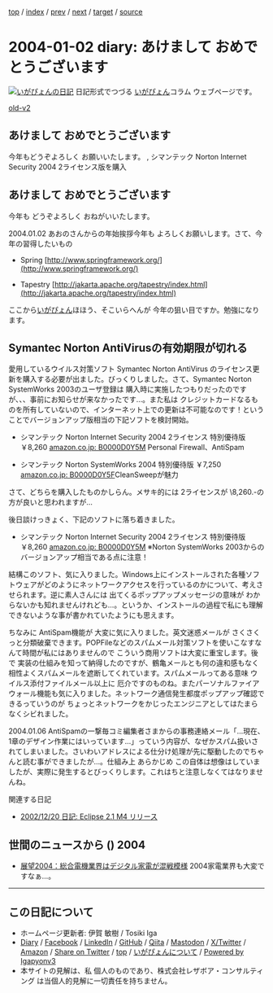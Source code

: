 [top](../index.html) 
 / [index](index.html) 
 / [prev](../2003/ig031231.html) 
 / [next](ig040103.html) 
 / [target](https://www.igapyon.jp/igapyon/diary/2004/ig040102.html) 
 / [source](https://github.com/igapyon/diary/blob/master/2004/ig040102.src.md) 

2004-01-02 diary: あけまして おめでとうございます
=====================================================================================================
[![いがぴょんの日記](https://www.igapyon.jp/igapyon/diary/images/iga202308_64.jpg "いがぴょん")](https://www.igapyon.jp/igapyon/diary/memo/memoigapyon.html) 日記形式でつづる [いがぴょん](https://www.igapyon.jp/igapyon/diary/memo/memoigapyon.html)コラム ウェブページです。

[old-v2](ig040102-orig.html)

## あけまして おめでとうございます

今年もどうぞよろしく お願いいたします。 , シマンテック Norton Internet Security 2004 2ライセンス版を購入


## あけまして おめでとうございます

今年も どうぞよろしく おねがいいたします。

2004.01.02 あおのさんからの年始挨拶今年も よろしくお願いします。さて、今年の習得したいもの

* Spring
  [http://www.springframework.org/](http://www.springframework.org/)
  
* Tapestry
  [http://jakarta.apache.org/tapestry/index.html](http://jakarta.apache.org/tapestry/index.html)

ここから[いがぴょん](https://www.igapyon.jp/igapyon/diary/memo/memoigapyon.html)ほほう、そこいらへんが 今年の狙い目ですか。勉強になります。

## Symantec Norton AntiVirusの有効期限が切れる

愛用しているウイルス対策ソフト Symantec Norton AntiVirus のライセンス更新を購入する必要が出ました。びっくりしました。さて、Symantec Norton SystemWorks 2003のユーザ登録は 購入時に実施したつもりだったのですが、、、事前にお知らせが来なかったです…。また私は クレジットカードなるものを所有していないので、インターネット上での更新は不可能なのです！ということでバージョンアップ版相当の下記ソフトを検討開始。

* シマンテック Norton Internet Security 2004 2ライセンス 特別優待版 ￥8,260
  [amazon.co.jp: B0000D0Y5M](http://www.amazon.co.jp/exec/obidos/ASIN/B0000D0Y5M/igapyondiary-22)
  Personal Firewall、AntiSpam
  
* シマンテック Norton SystemWorks 2004 特別優待版 ￥7,250
  [amazon.co.jp: B0000D0Y5F](http://www.amazon.co.jp/exec/obidos/ASIN/B0000D0Y5F/igapyondiary-22)CleanSweepが魅力

さて、どちらを購入したものかしらん。メサキ的には 2ライセンスが \8,260.-の方が良いと思われますが…

後日談けっきょく、下記のソフトに落ち着きました。

* シマンテック Norton Internet Security 2004 2ライセンス 特別優待版 ￥8,260
  [amazon.co.jp: B0000D0Y5M](http://www.amazon.co.jp/exec/obidos/ASIN/B0000D0Y5M/igapyondiary-22)
  ※Norton SystemWorks 2003からのバージョンアップ相当である点に注意！

結構このソフト、気に入りました。Windows上にインストールされた各種ソフトウェアがどのようにネットワークアクセスを行っているのかについて、考えさせられます。逆に素人さんには 出てくるポップアップメッセージの意味が わからないかも知れませんけれども…。というか、インストールの過程で私にも理解できないような事が書かれていたようにも思えます。

ちなみに AntiSpam機能が 大変に気に入りました。英文迷惑メールが さくさくっと分類破棄できます。POPFileなどのスパムメール対策ソフトを使いこなすなんて時間が私にはありませんので こういう商用ソフトは大変に重宝します。後で 実装の仕組みを知って納得したのですが、鶴亀メールとも何の違和感もなく相性よくスパムメールを遮断してくれています。スパムメールってある意味 ウイルス添付ファイルメール以上に 厄介ですのものね。またパーソナルファイアウォール機能も気に入りました。ネットワーク通信発生都度ポップアップ確認できるっていうのが ちょっとネットワークをかじったエンジニアとしてはたまらなくシビれました。

2004.01.06 AntiSpamの一撃毎コミ編集者さまからの事務連絡メール「…現在、1章のデザイン作業にはいっています…」っていう内容が、なぜかスパム扱いされてしまいました。さいわいアドレスによる仕分け処理が先に駆動したのでちゃんと読む事ができましたが…。仕組み上 あらかじめ この自体は想像はしていましたが、実際に発生するとびっくりします。これはちと注意しなくてはなりませんね。

関連する日記

* [2002/12/20 日記: Eclipse 2.1 M4 リリース](../2002/ig021220.html)

## 世間のニュースから () 2004

* [展望2004：総合電機業界はデジタル家電が混戦模様](http://japan.cnet.com/news/tech/story/0,2000047674,20063404,00.htm)  2004家電業界も大変ですなぁ…。


----------------------------------------------------------------------------------------------------

## この日記について

* ホームページ更新者: 伊賀 敏樹 / Tosiki Iga
* [Diary](https://www.igapyon.jp/igapyon/diary/) / [Facebook](https://www.facebook.com/igapyon) / [LinkedIn](https://www.linkedin.com/in/toshikiiga) / [GitHub](https://github.com/igapyon) / [Qiita](https://qiita.com/igapyon) / [Mastodon](https://social.vivaldi.net/@igapyon) / [X/Twitter](https://twitter.com/ToshikiIga) / [Amazon](https://www.amazon.co.jp/%E4%BC%8A%E8%B3%80-%E6%95%8F%E6%A8%B9/e/B004LTQWCQ) / 
[Share on Twitter](https://twitter.com/intent/tweet?hashtags=igapyon%2Cdiary%2C%E3%81%84%E3%81%8C%E3%81%B4%E3%82%87%E3%82%93&text=%E3%81%82%E3%81%91%E3%81%BE%E3%81%97%E3%81%A6+%E3%81%8A%E3%82%81%E3%81%A7%E3%81%A8%E3%81%86%E3%81%94%E3%81%96%E3%81%84%E3%81%BE%E3%81%99&url=https%3A%2F%2Fwww.igapyon.jp%2Figapyon%2Fdiary%2F2004%2Fig040102.html) / [top](../index.html) / [いがぴょんについて](https://www.igapyon.jp/igapyon/diary/memo/memoigapyon.html) / [Powered by Igapyonv3](https://github.com/igapyon/igapyonv3)
* 本サイトの見解は、私 個人のものであり、株式会社レザボア・コンサルティング は当個人的見解に一切責任を持ちません。 
